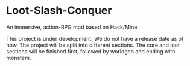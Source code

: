 # Loot-Slash-Conquer
An immersive, action-RPG mod based on Hack/Mine.

This project is under development. We do not have a release date as of now. The project will be split into different sections.
The core and loot sections will be finished first, followed by worldgen and ending with monsters.
